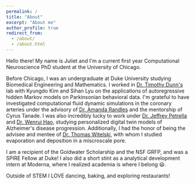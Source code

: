 ```yaml
---
permalink: /
title: "About"
excerpt: "About me"
author_profile: true
redirect_from: 
  - /about/
  - /about.html
---
```



Hello there! My name is Juliet and I'm a current first year Computational Neuroscience PhD student at the University of Chicago. 

Before Chicago, I was an undergraduate at Duke University studying Biomedical Engineering and Mathematics. I worked in [Dr. Timothy Dunn's](https://www.tdunnlab.org/) lab with Kyungdo Kim and Sihan Lyu on the applications of autoregressive hidden Markov models on Parkinsonian behavioral data. I'm grateful to have investigated computational fluid dynamic simulations in the coronary arteries under the advisory of [Dr. Amanda Randles](https://randleslab.pratt.duke.edu/members/amanda-randles) and the mentorship of Cyrus Tanade. I was also incredibly lucky to work under [Dr. Jeffrey Petrella](https://radiology.duke.edu/profile/jeffrey-robert-petrella) and [Dr. Wenrui Hao](https://sites.psu.edu/whao/), studying personalized digital twin models of Alzheimer's disease progression. Additionally, I had the honor of being the advisee and mentee of [Dr. Thomas Witelski](https://sites.math.duke.edu/~witelski/), with whom I studied evaporation and deposition in a miscroscale pore. 

I am a recipient of the Goldwater Scholarship and the NSF GRFP, and was a SPIRE Fellow at Duke! I also did a short stint as a analytical development intern at Moderna, where I realized academia is where I belong :smiley:. 

Outside of STEM I LOVE dancing, baking, and exploring restaurants! 

